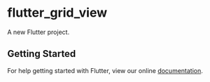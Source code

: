 # flutter_grid_view

A new Flutter project.

## Getting Started

For help getting started with Flutter, view our online
[documentation](https://flutter.io/).
